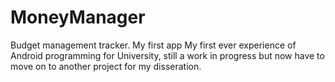 # MoneyManager
Budget management tracker. My first app
My first ever experience of Android programming for University, still a work in progress but now have to move on to another project for my disseration.
